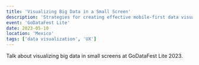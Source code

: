 ```yaml
---
title: 'Visualizing Big Data in a Small Screen'
description: 'Strategies for creating effective mobile-first data visualizations.'
event: 'GoDataFest Lite'
date: 2023-05-10
location: 'Mexico'
tags: ['data visualization', 'UX']
---
```


Talk about visualizing big data in small screens at GoDataFest Lite 2023.
